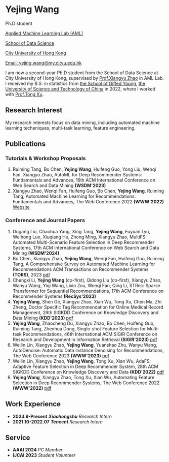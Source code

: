 # Yejing Wang
Ph.D student

[Applied Machine Learning Lab (AML)](https://aml-cityu.github.io/)

[School of Data Science](https://www.sdsc.cityu.edu.hk/)

[City University of Hong Kong](https://www.cityu.edu.hk/)

[Email: yejing.wang@my.cityu.edu.hk](mailto:yejing.wang@my.cityu.edu.hk)


I am now a second-year Ph.D student from the School of Data Science at City University of Hong Kong, supervised by [Prof.Xiangyu Zhao](https://zhaoxyai.github.io/) in AML Lab. I received my B.S. in statistics from [the School of Gifted Young](https://en.scgy.ustc.edu.cn/), [the University of Science and Technology of China](https://www.ustc.edu.cn/) in 2022, where I worked with [Prof.Tong Xu](http://staff.ustc.edu.cn/~tongxu/).

## Research Interest
My research interests focus on data mining, including automated machine learning techeniques, multi-task learning, feature engineering.

## Publications
### Tutorials & Workshop Proposals
1. Ruiming Tang, Bo Chen, **Yejing Wang**, Huifeng Guo, Yong Liu, Wenqi Fan, Xiangyu Zhao, AutoML for Deep Recommender Systems: Fundamentals and
Advances, 16th ACM International Conference on Web Search and Data Mining **(WSDM'2023)**
2. Xiangyu Zhao, Wenqi Fan, Huifeng Guo, Bo Chen, **Yejing Wang**, Ruiming Tang, Automated Machine Learning for Recommendations: Fundamentals and Advances, The Web Conference 2022 **(WWW'2022)** [Website](https://advanced-recommender-systems.github.io/AutoML-Recommendations/)


### Conference and Journal Papers
1. Dugang Liu, Chaohua Yang, Xing Tang, **Yejing Wang**, Fuyuan Lyu, Weihong Luo, Xiuqiang He, Zhong Ming, Xiangyu Zhao, MultiFS: Automated Multi-Scenario Feature Selection in Deep Recommender Systems, 17th ACM International Conference on Web Search and Data Mining **(WSDM'2024)**
2. Bo Chen, Xiangyu Zhao, **Yejing Wang**, Wenqi Fan, Huifeng Guo, Ruiming Tang, A Comprehensive Survey on Automated Machine Learning
for Recommendations ACM Transactions on Recommender Systems **(TORS)**, 2023 [pdf](https://arxiv.org/pdf/2204.01390.pdf)
3. Chengxi Li, **Yejing Wang** (co-first), Qidong Liu (co-first), Xiangyu Zhao, Wanyu Wang, Yiqi Wang, Lixin Zou, Wenqi Fan, Qing Li, STRec: Sparse Transformer for Sequential Recommendations, 17th ACM Conference on Recommender Systems **(RecSys'2023)**
4. **Yejing Wang**, Shen Ge, Xiangyu Zhao, Xian Wu, Tong Xu, Chen Ma, Zhi Zheng, Doctor Specific Tag Recommendation for Online Medical Record Management, 29th SIGKDD Conference on Knowledge Discovery and Data Mining **(KDD'2023)** [pdf](https://dl.acm.org/doi/pdf/10.1145/3580305.3599810)
5. **Yejing Wang**, Zhaocheng Du, Xiangyu Zhao, Bo Chen, Huifeng Guo, Ruiming Tang, Zhenhua Dong, Single-shot Feature Selection for Multi-task Recommendations, 46th International ACM SIGIR Conference on Research and Development in Information Retrieval **(SIGIR'2023)** [pdf](https://dl.acm.org/doi/pdf/10.1145/3539618.3591767)
6. Weilin Lin, Xiangyu Zhao, **Yejing Wang**, Yuanshao Zhu, Wanyu Wang, AutoDenoise: Automatic Data Instance Denoising for Recommendations, The Web Conference 2023 **(WWW'2023)** [pdf](https://dl.acm.org/doi/pdf/10.1145/3543507.3583339)
7. Weilin Lin, Xiangyu Zhao, **Yejing Wang**, Tong Xu, Xian Wu, AdaFS: Adaptive Feature Selection in Deep Recommender System, 28th ACM SIGKDD Conference on Knowledge Discovery and Data **(KDD'2022)** [pdf](https://dl.acm.org/doi/pdf/10.1145/3534678.3539204)
8. **Yejing Wang**, Xiangyu Zhao, Tong Xu, Xian Wu, Automating Feature Selection in Deep Recommender Systems, The Web Conference 2022 **(WWW'2022)** [pdf](https://dl.acm.org/doi/pdf/10.1145/3485447.3512071)

## Work Experience
- **2023.9-Present** ***Xiaohongshu*** *Research Intern*
- **2021.10-2022.07** ***Tencent*** *Research Intern*

## Service 
- **AAAI 2024** *PC Member*
- **IJCAI 2023** *Student Volunteer*

